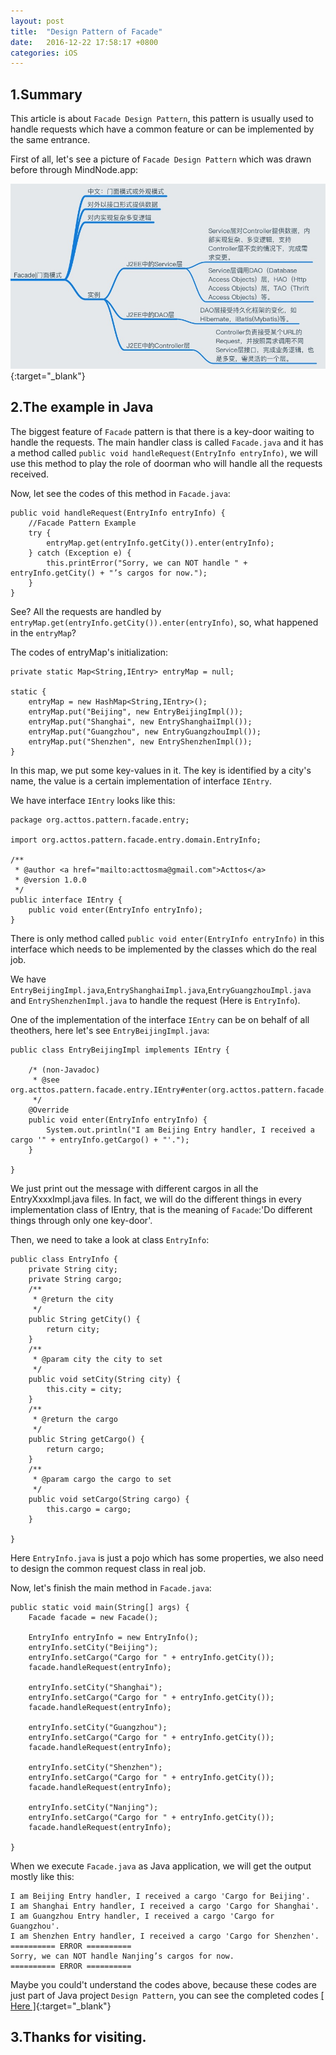 ```yaml
---
layout: post
title:  "Design Pattern of Facade"
date:   2016-12-22 17:58:17 +0800
categories: iOS
---
```


## 1.Summary

This article is about `Facade Design Pattern`, this pattern is usually used to handle requests which have a common feature or can be implemented by the same entrance.

First of all, let's see a picture of `Facade Design Pattern` which was drawn before through MindNode.app:

[![](/images/201612-facade-pattern/facade.png)](/images/201612-facade-pattern/facade.png){:target="_blank"}

## 2.The example in Java

The biggest feature of `Facade` pattern is that there is a key-door waiting to handle the requests. The main handler class is called `Facade.java` and it has a method called `public void handleRequest(EntryInfo entryInfo)`, we will use this method to play the role of doorman who will handle all the requests received.

Now, let see the codes of this method in `Facade.java`:

```
public void handleRequest(EntryInfo entryInfo) {
	//Facade Pattern Example
	try {
		entryMap.get(entryInfo.getCity()).enter(entryInfo);
	} catch (Exception e) {
		this.printError("Sorry, we can NOT handle " + entryInfo.getCity() + "’s cargos for now.");
	}
}
```

See? All the requests are handled by `entryMap.get(entryInfo.getCity()).enter(entryInfo)`, so, what happened in the `entryMap`?

The codes of entryMap's initialization:

```
private static Map<String,IEntry> entryMap = null;
	
static {
	entryMap = new HashMap<String,IEntry>();
	entryMap.put("Beijing", new EntryBeijingImpl());
	entryMap.put("Shanghai", new EntryShanghaiImpl());
	entryMap.put("Guangzhou", new EntryGuangzhouImpl());
	entryMap.put("Shenzhen", new EntryShenzhenImpl());
}
```

In this map, we put some key-values in it. The key is identified by a city's name, the value is a certain implementation of interface `IEntry`.

We have interface `IEntry` looks like this:

```
package org.acttos.pattern.facade.entry;

import org.acttos.pattern.facade.entry.domain.EntryInfo;

/**
 * @author <a href="mailto:acttosma@gmail.com">Acttos</a>
 * @version 1.0.0
 */
public interface IEntry {
	public void enter(EntryInfo entryInfo);
}
```

There is only method called `public void enter(EntryInfo entryInfo)` in this interface which needs to be implemented by the classes which do the real job.

We have `EntryBeijingImpl.java`,`EntryShanghaiImpl.java`,`EntryGuangzhouImpl.java` and `EntryShenzhenImpl.java` to handle the request (Here is `EntryInfo`).

One of the implementation of the interface `IEntry` can be on behalf of all theothers, here let's see `EntryBeijingImpl.java`:

```
public class EntryBeijingImpl implements IEntry {

	/* (non-Javadoc)
	 * @see org.acttos.pattern.facade.entry.IEntry#enter(org.acttos.pattern.facade.entry.domain.EntryInfo)
	 */
	@Override
	public void enter(EntryInfo entryInfo) {
		System.out.println("I am Beijing Entry handler, I received a cargo '" + entryInfo.getCargo() + "'.");
	}

}
```

We just print out the message with different cargos in all the EntryXxxxImpl.java files. In fact, we will do the different things in every implementation class of IEntry, that is the meaning of `Facade`:'Do different things through only one key-door'.

Then, we need to take a look at class `EntryInfo`:

```
public class EntryInfo {
	private String city;
	private String cargo;
	/**
	 * @return the city
	 */
	public String getCity() {
		return city;
	}
	/**
	 * @param city the city to set
	 */
	public void setCity(String city) {
		this.city = city;
	}
	/**
	 * @return the cargo
	 */
	public String getCargo() {
		return cargo;
	}
	/**
	 * @param cargo the cargo to set
	 */
	public void setCargo(String cargo) {
		this.cargo = cargo;
	}
	
}
```

Here `EntryInfo.java` is just a pojo which has some properties, we also need to design the common request class in real job.

Now, let's finish the main method in `Facade.java`:

```
public static void main(String[] args) {
	Facade facade = new Facade();
		
	EntryInfo entryInfo = new EntryInfo();
	entryInfo.setCity("Beijing");
	entryInfo.setCargo("Cargo for " + entryInfo.getCity());
	facade.handleRequest(entryInfo);
		
	entryInfo.setCity("Shanghai");
	entryInfo.setCargo("Cargo for " + entryInfo.getCity());
	facade.handleRequest(entryInfo);
		
	entryInfo.setCity("Guangzhou");
	entryInfo.setCargo("Cargo for " + entryInfo.getCity());
	facade.handleRequest(entryInfo);
		
	entryInfo.setCity("Shenzhen");
	entryInfo.setCargo("Cargo for " + entryInfo.getCity());
	facade.handleRequest(entryInfo);
		
	entryInfo.setCity("Nanjing");
	entryInfo.setCargo("Cargo for " + entryInfo.getCity());
	facade.handleRequest(entryInfo);
	
}
``` 

When we execute `Facade.java` as Java application, we will get the output mostly like this:

```
I am Beijing Entry handler, I received a cargo 'Cargo for Beijing'.
I am Shanghai Entry handler, I received a cargo 'Cargo for Shanghai'.
I am Guangzhou Entry handler, I received a cargo 'Cargo for Guangzhou'.
I am Shenzhen Entry handler, I received a cargo 'Cargo for Shenzhen'.
========== ERROR ==========
Sorry, we can NOT handle Nanjing’s cargos for now.
========== ERROR ==========
```

Maybe you could't understand the codes above, because these codes are just part of Java project `Design Pattern`, you can see the completed codes [[ Here ]](https://github.com/acttos/DesignPattern){:target="_blank"}

## 3.Thanks for visiting.
